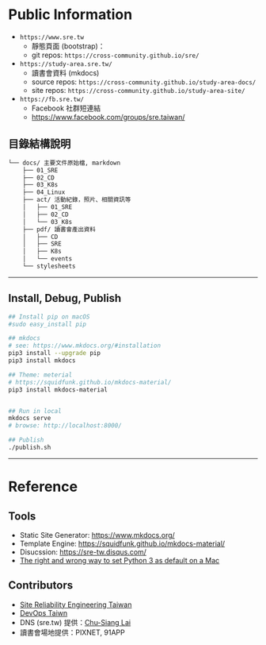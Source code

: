
# Public Information

* `https://www.sre.tw`
  * 靜態頁面 (bootstrap)：
  * git repos: `https://cross-community.github.io/sre/`
* `https://study-area.sre.tw/`
  * 讀書會資料 (mkdocs)
  * source repos: `https://cross-community.github.io/study-area-docs/`
  * site repos: `https://cross-community.github.io/study-area-site/`
* `https://fb.sre.tw/`
  * Facebook 社群短連結
  * https://www.facebook.com/groups/sre.taiwan/


## 目錄結構說明

```bash
└── docs/ 主要文件原始檔, markdown
    ├── 01_SRE
    ├── 02_CD
    ├── 03_K8s
    ├── 04_Linux
    ├── act/ 活動紀錄，照片、相關資訊等
    │   ├── 01_SRE
    │   ├── 02_CD
    │   └── 03_K8s
    ├── pdf/ 讀書會產出資料
    │   ├── CD
    │   ├── SRE
    │   ├── K8s
    │   └── events
    └── stylesheets
```



---
## Install, Debug, Publish

```bash
## Install pip on macOS
#sudo easy_install pip

## mkdocs
# see: https://www.mkdocs.org/#installation
pip3 install --upgrade pip
pip3 install mkdocs

## Theme: meterial
# https://squidfunk.github.io/mkdocs-material/
pip3 install mkdocs-material


## Run in local
mkdocs serve
# browse: http://localhost:8000/

## Publish
./publish.sh
```


---
# Reference

## Tools

* Static Site Generator: https://www.mkdocs.org/
* Template Engine: https://squidfunk.github.io/mkdocs-material/
* Disucssion: https://sre-tw.disqus.com/
* [The right and wrong way to set Python 3 as default on a Mac](https://opensource.com/article/19/5/python-3-default-mac)

## Contributors

* [Site Reliability Engineering Taiwan](https://www.facebook.com/groups/sre.taiwan/)
* [DevOps Taiwn](https://www.facebook.com/groups/DevOpsTaiwan/)
* DNS (sre.tw) 提供：[Chu-Siang Lai](http://note.drx.tw/)
* 讀書會場地提供：PIXNET, 91APP
